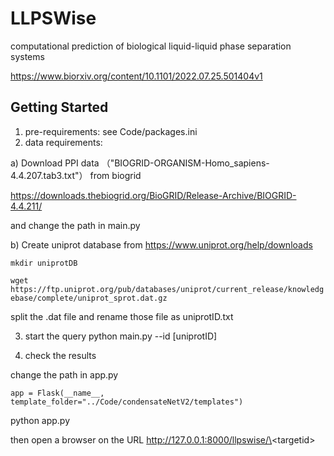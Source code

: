 # LLPSWise
computational prediction of biological liquid-liquid phase separation systems

https://www.biorxiv.org/content/10.1101/2022.07.25.501404v1

## Getting Started
1. pre-requirements:
see Code/packages.ini
2. data requirements:

a) Download PPI data （"BIOGRID-ORGANISM-Homo_sapiens-4.4.207.tab3.txt"） from biogrid

https://downloads.thebiogrid.org/BioGRID/Release-Archive/BIOGRID-4.4.211/

and change the path in main.py 

b) Create uniprot database from https://www.uniprot.org/help/downloads

``mkdir uniprotDB``

``wget https://ftp.uniprot.org/pub/databases/uniprot/current_release/knowledgebase/complete/uniprot_sprot.dat.gz``

split the .dat file and rename those file as uniprotID.txt

3. start the query
python main.py --id [uniprotID]

4. check the results

change the path in app.py

``app = Flask(__name__, template_folder="../Code/condensateNetV2/templates")``

python app.py

then open a browser on the URL http://127.0.0.1:8000/llpswise/\<targetid\>
